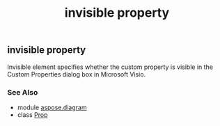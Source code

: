 ﻿---
title: invisible property
second_title: Aspose.Diagram for Python via .NET API References
description: 
type: docs
weight: 70
url: /python-net/aspose.diagram/prop/invisible/
is_root: false
---

## invisible property


Invisible element specifies whether the custom property is visible in the Custom Properties dialog box in Microsoft Visio.

### See Also
* module [aspose.diagram](../../)
* class [Prop](/diagram/python-net/aspose.diagram/prop)

